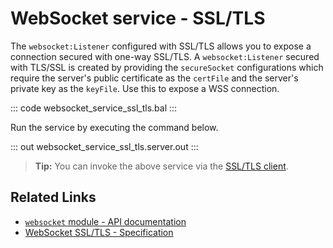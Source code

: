 # WebSocket service - SSL/TLS

The `websocket:Listener` configured with SSL/TLS allows you to expose a connection secured with one-way SSL/TLS. A `websocket:Listener` secured with TLS/SSL is created by providing the `secureSocket` configurations which require the server's public certificate as the `certFile` and the server's private key as the `keyFile`. Use this to expose a WSS connection.

::: code websocket_service_ssl_tls.bal :::

Run the service by executing the command below.

::: out websocket_service_ssl_tls.server.out :::

>**Tip:** You can invoke the above service via the [SSL/TLS client](/learn/by-example/websocket-client-ssl-tls/).

## Related Links
- [`websocket` module - API documentation](https://lib.ballerina.io/ballerina/websocket/latest)
- [WebSocket SSL/TLS - Specification](/spec/websocket/#5-securing-the-websocket-connections)